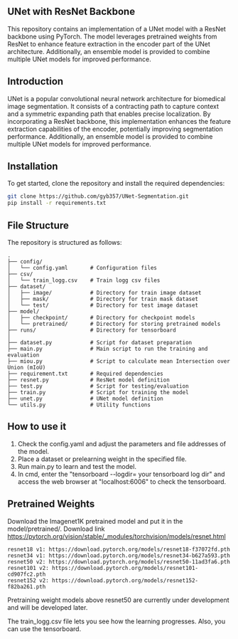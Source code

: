 ## UNet with ResNet Backbone

This repository contains an implementation of a UNet model with a ResNet backbone using PyTorch. The model leverages pretrained weights from ResNet to enhance feature extraction in the encoder part of the UNet architecture. Additionally, an ensemble model is provided to combine multiple UNet models for improved performance.




## Introduction

UNet is a popular convolutional neural network architecture for biomedical image segmentation. It consists of a contracting path to capture context and a symmetric expanding path that enables precise localization. By incorporating a ResNet backbone, this implementation enhances the feature extraction capabilities of the encoder, potentially improving segmentation performance. Additionally, an ensemble model is provided to combine multiple UNet models for improved performance.




## Installation

To get started, clone the repository and install the required dependencies:

```bash
git clone https://github.com/gyb357/UNet-Segmentation.git
pip install -r requirements.txt
```




## File Structure
The repository is structured as follows:
```
.
├── config/
│   └── config.yaml       # Configuration files
├── csv/
│   └── train_logg.csv    # Train logg csv files
├── dataset/
│   ├── image/            # Directory for train image dataset
│   ├── mask/             # Directory for train mask dataset
│   └── test/             # Directory for test image dataset
├── model/
│   ├── checkpoint/       # Directory for checkpoint models
│   └── pretrained/       # Directory for storing pretrained models
├── runs/                 # Directory for tensorboard
│
├── dataset.py            # Script for dataset preparation
├── main.py               # Main script to run the training and evaluation
├── miou.py               # Script to calculate mean Intersection over Union (mIoU)
├── requirement.txt       # Required dependencies
├── resnet.py             # ResNet model definition
├── test.py               # Script for testing/evaluation
├── train.py              # Script for training the model
├── unet.py               # UNet model definition
└── utils.py              # Utility functions
```




## How to use it

1. Check the config.yaml and adjust the parameters and file addresses of the model.
2. Place a dataset or prelearning weight in the specified file.
3. Run main.py to learn and test the model.
4. In cmd, enter the "tensorboard --logdir= your tensorboard log dir" and access the web browser at "localhost:6006" to check the tensorboard.




## Pretrained Weights
Download the Imagenet1K pretrained model and put it in the model/pretrained/.
Download link
    https://pytorch.org/vision/stable/_modules/torchvision/models/resnet.html
    
    resnet18 v1: https://download.pytorch.org/models/resnet18-f37072fd.pth
    resnet34 v1: https://download.pytorch.org/models/resnet34-b627a593.pth
    resnet50 v2: https://download.pytorch.org/models/resnet50-11ad3fa6.pth
    resnet101 v2: https://download.pytorch.org/models/resnet101-cd907fc2.pth
    resnet152 v2: https://download.pytorch.org/models/resnet152-f82ba261.pth




Pretraining weight models above resnet50 are currently under development and will be developed later.

The train_logg.csv file lets you see how the learning progresses. Also, you can use the tensorboard.

